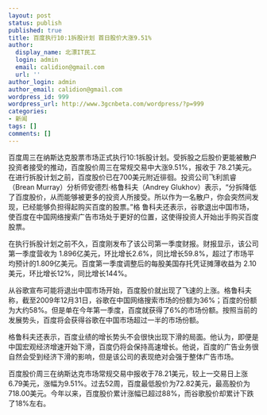 ```yaml
---
layout: post
status: publish
published: true
title: 百度执行10:1拆股计划 首日股价大涨9.51%
author:
  display_name: 北漂IT民工
  login: admin
  email: calidion@gmail.com
  url: ''
author_login: admin
author_email: calidion@gmail.com
wordpress_id: 999
wordpress_url: http://www.3gcnbeta.com/wordpress/?p=999
categories:
- 新闻
tags: []
comments: []
---
```

<p>百度周三在纳斯达克股票市场正式执行10:1拆股计划。受拆股之后股价更能被散户投资者接受的推动，百度股价周三在常规交易中大涨9.51%，报收于 78.21美元。<br />
在进行拆股计划之前，百度股价已在700美元附近徘徊。投资公司飞利凯睿（Brean Murray）分析师安德烈&middot;格鲁科夫（Andrey Glukhov）表示，&ldquo;分拆降低了百度股价，从而能够被更多的投资人所接受。所以作为一名散户，你会突然间发现，已经能够负担得起购买百度的股票。&rdquo;格 鲁科夫还表示，谷歌退出中国市场，使百度在中国网络搜索广告市场处于更好的位置，这使得投资人开始出手购买百度股票。</p>
<p>在执行拆股计划之前不久，百度刚发布了该公司第一季度财报。财报显示，该公司第一季度营收为 1.896亿美元，环比增长2.6%，同比增长59.8%，超过了市场平均预计的1.809亿美元。百度第一季度调整后的每股美国存托凭证摊薄收益为 2.10美元，环比增长12%，同比增长144%。</p>
<p>从谷歌宣布可能将退出中国市场开始，百度股价就出现了飞速的上涨。格鲁科夫称，截至2009年12月31日，谷歌在中国网络搜索市场的份额为36%；百度的份额为大约58%。但是单在今年第一季度，百度就获得了6%的市场份额。按照当前的发展势头，百度将会获得谷歌在中国市场超过一半的市场份额。</p>
<p>格鲁科夫还表示，百度业绩的增长势头不会很快出现下滑的局面。他认为，即便是中国宏观经济增速开始下滑，百度仍将会保持高速增长。他说，百度的广告业务很自然会受到经济下滑的影响，但是该公司的表现绝对会强于整体广告市场。</p>
<p>百度股价周三在纳斯达克市场常规交易中报收于78.21美元，较上一交易日上涨6.79美元，涨幅为9.51%。过去52周，百度最低股价为72.82美元，最高股价为718.00美元。今年以来，百度股价累计涨幅已超过88%，而谷歌股价却累计下跌了18%左右。</p>
